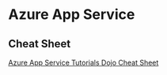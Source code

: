 # Azure App Service

## Cheat Sheet

[Azure App Service Tutorials Dojo Cheat Sheet](https://tutorialsdojo.com/azure-app-service/)
